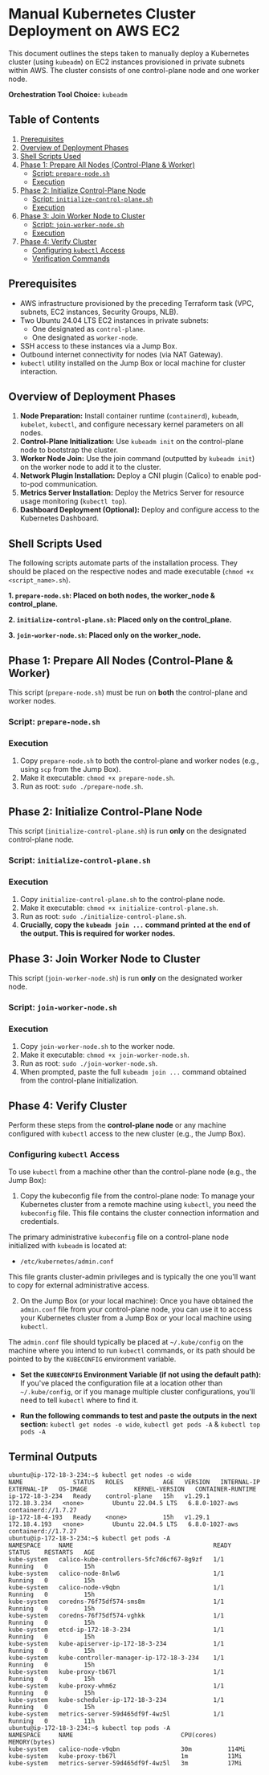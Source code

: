 # Manual Kubernetes Cluster Deployment on AWS EC2

This document outlines the steps taken to manually deploy a Kubernetes cluster (using `kubeadm`) on EC2 instances provisioned in private subnets within AWS. The cluster consists of one control-plane node and one worker node.

**Orchestration Tool Choice:** `kubeadm`

## Table of Contents

1.  [Prerequisites](#prerequisites)
2.  [Overview of Deployment Phases](#overview-of-deployment-phases)
3.  [Shell Scripts Used](#shell-scripts-used)
4.  [Phase 1: Prepare All Nodes (Control-Plane & Worker)](#phase-1-prepare-all-nodes-control-plane--worker)
    *   [Script: `prepare-node.sh`](#script-prepare-nodesh)
    *   [Execution](#execution-prepare)
5.  [Phase 2: Initialize Control-Plane Node](#phase-2-initialize-control-plane-node)
    *   [Script: `initialize-control-plane.sh`](#script-initialize-control-planesh)
    *   [Execution](#execution-control-plane)
6.  [Phase 3: Join Worker Node to Cluster](#phase-3-join-worker-node-to-cluster)
    *   [Script: `join-worker-node.sh`](#script-join-worker-nodesh)
    *   [Execution](#execution-worker)
7.  [Phase 4: Verify Cluster](#phase-4-verify-cluster)
    *   [Configuring `kubectl` Access](#configuring-kubectl-access)
    *   [Verification Commands](#verification-commands)

## Prerequisites

*   AWS infrastructure provisioned by the preceding Terraform task (VPC, subnets, EC2 instances, Security Groups, NLB).
*   Two Ubuntu 24.04 LTS EC2 instances in private subnets:
    *   One designated as `control-plane`.
    *   One designated as `worker-node`.
*   SSH access to these instances via a Jump Box.
*   Outbound internet connectivity for nodes (via NAT Gateway).
*   `kubectl` utility installed on the Jump Box or local machine for cluster interaction.

## Overview of Deployment Phases

1.  **Node Preparation:** Install container runtime (`containerd`), `kubeadm`, `kubelet`, `kubectl`, and configure necessary kernel parameters on all nodes.
2.  **Control-Plane Initialization:** Use `kubeadm init` on the control-plane node to bootstrap the cluster.
3.  **Worker Node Join:** Use the join command (outputted by `kubeadm init`) on the worker node to add it to the cluster.
4.  **Network Plugin Installation:** Deploy a CNI plugin (Calico) to enable pod-to-pod communication.
5.  **Metrics Server Installation:** Deploy the Metrics Server for resource usage monitoring (`kubectl top`).
6.  **Dashboard Deployment (Optional):** Deploy and configure access to the Kubernetes Dashboard.

## Shell Scripts Used

The following scripts automate parts of the installation process. They should be placed on the respective nodes and made executable (`chmod +x <script_name>.sh`).

**1. `prepare-node.sh`: Placed on both nodes, the worker_node & control_plane.**

**2. `initialize-control-plane.sh`: Placed only on the control_plane.**

**3. `join-worker-node.sh`: Placed only on the worker_node.**

## Phase 1: Prepare All Nodes (Control-Plane & Worker)

This script (`prepare-node.sh`) must be run on **both** the control-plane and worker nodes.

### Script: `prepare-node.sh`
<a name="execution-prepare"></a>
### Execution
1.  Copy `prepare-node.sh` to both the control-plane and worker nodes (e.g., using `scp` from the Jump Box).
2.  Make it executable: `chmod +x prepare-node.sh`.
3.  Run as root: `sudo ./prepare-node.sh`.

## Phase 2: Initialize Control-Plane Node

This script (`initialize-control-plane.sh`) is run **only** on the designated control-plane node.

### Script: `initialize-control-plane.sh`
<a name="execution-control-plane"></a>
### Execution
1.  Copy `initialize-control-plane.sh` to the control-plane node.
2.  Make it executable: `chmod +x initialize-control-plane.sh`.
3.  Run as root: `sudo ./initialize-control-plane.sh`.
4.  **Crucially, copy the `kubeadm join ...` command printed at the end of the output. This is required for worker nodes.**

## Phase 3: Join Worker Node to Cluster

This script (`join-worker-node.sh`) is run **only** on the designated worker node.

### Script: `join-worker-node.sh`
<a name="execution-worker"></a>
### Execution
1.  Copy `join-worker-node.sh` to the worker node.
2.  Make it executable: `chmod +x join-worker-node.sh`.
3.  Run as root: `sudo ./join-worker-node.sh`.
4.  When prompted, paste the full `kubeadm join ...` command obtained from the control-plane initialization.

## Phase 4: Verify Cluster

Perform these steps from the **control-plane node** or any machine configured with `kubectl` access to the new cluster (e.g., the Jump Box).

### Configuring `kubectl` Access
To use `kubectl` from a machine other than the control-plane node (e.g., the Jump Box):
1.  Copy the kubeconfig file from the control-plane node:
To manage your Kubernetes cluster from a remote machine using `kubectl`, you need the `kubeconfig` file. This file contains the cluster connection information and credentials.

The primary administrative `kubeconfig` file on a control-plane node initialized with `kubeadm` is located at:

*   `/etc/kubernetes/admin.conf`

This file grants cluster-admin privileges and is typically the one you'll want to copy for external administrative access.


2.  On the Jump Box (or your local machine):
Once you have obtained the `admin.conf` file from your control-plane node, you can use it to access your Kubernetes cluster from a Jump Box or your local machine using `kubectl`.

The `admin.conf` file should typically be placed at `~/.kube/config` on the machine where you intend to run `kubectl` commands, or its path should be pointed to by the `KUBECONFIG` environment variable.

- **Set the `KUBECONFIG` Environment Variable (if not using the default path):**
    If you've placed the configuration file at a location other than `~/.kube/config`, or if you manage multiple cluster configurations, you'll need to tell `kubectl` where to find it.

- **Run the following commands to test and paste the outputs in the next section:** `kubectl get nodes -o wide`, `kubectl get pods -A` & `kubectl top pods -A`

## Terminal Outputs

```
ubuntu@ip-172-18-3-234:~$ kubectl get nodes -o wide
NAME              STATUS   ROLES           AGE   VERSION   INTERNAL-IP    EXTERNAL-IP   OS-IMAGE             KERNEL-VERSION   CONTAINER-RUNTIME
ip-172-18-3-234   Ready    control-plane   15h   v1.29.1   172.18.3.234   <none>        Ubuntu 22.04.5 LTS   6.8.0-1027-aws   containerd://1.7.27
ip-172-18-4-193   Ready    <none>          15h   v1.29.1   172.18.4.193   <none>        Ubuntu 22.04.5 LTS   6.8.0-1027-aws   containerd://1.7.27
ubuntu@ip-172-18-3-234:~$ kubectl get pods -A
NAMESPACE     NAME                                       READY   STATUS    RESTARTS   AGE
kube-system   calico-kube-controllers-5fc7d6cf67-8g9zf   1/1     Running   0          15h
kube-system   calico-node-8nlw6                          1/1     Running   0          15h
kube-system   calico-node-v9qbn                          1/1     Running   0          15h
kube-system   coredns-76f75df574-sms8m                   1/1     Running   0          15h
kube-system   coredns-76f75df574-vghkk                   1/1     Running   0          15h
kube-system   etcd-ip-172-18-3-234                       1/1     Running   0          15h
kube-system   kube-apiserver-ip-172-18-3-234             1/1     Running   0          15h
kube-system   kube-controller-manager-ip-172-18-3-234    1/1     Running   0          15h
kube-system   kube-proxy-tb67l                           1/1     Running   0          15h
kube-system   kube-proxy-whm6z                           1/1     Running   0          15h
kube-system   kube-scheduler-ip-172-18-3-234             1/1     Running   0          15h
kube-system   metrics-server-59d465df9f-4wz5l            1/1     Running   0          11h
ubuntu@ip-172-18-3-234:~$ kubectl top pods -A
NAMESPACE     NAME                              CPU(cores)   MEMORY(bytes)
kube-system   calico-node-v9qbn                 30m          114Mi
kube-system   kube-proxy-tb67l                  1m           11Mi
kube-system   metrics-server-59d465df9f-4wz5l   3m           17Mi

```
